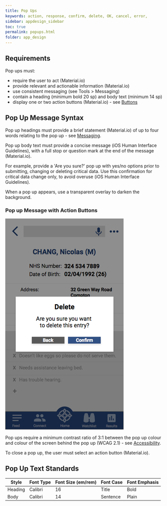 ```yaml
---
title: Pop Ups   
keywords: action, response, confirm, delete, OK, cancel, error, 
sidebar: appdesign_sidebar
toc: true
permalink: popups.html
folder: app_design 
---
```

## Requirements

Pop ups must: 
* require the user to act (Material.io)  
* provide relevant and actionable information (Material.io)  
* use consistent messaging (see Tools > Messaging)  
* contain a heading (minimum bold 20 sp) and body text (minimum 14 sp)  
* display one or two action buttons (Material.io) - see [Buttons](/buttons.html)

## Pop Up Message Syntax 

Pop up headings must provide a brief statement (Material.io) of up to four words relating to the pop up - see [Messaging](/messaging.html).

Pop up body text must provide a concise message (iOS Human Interface Guidelines), with a full stop or question mark at the end of the message (Material.io).

For example, provide a 'Are you sure?' pop up with yes/no options prior to submitting, changing or deleting critical data. Use this confirmation for critical data change only, to avoid overuse (iOS Human Interface Guidelines).

When a pop up appears, use a transparent overlay to darken the background.

### Pop up Message with Action Buttons

<img class="img-responsive img-thumbnail" src="/images/examples/design-standards-user-interaction-popup.png">

Pop ups require a minimum contrast ratio of 3:1 between the pop up colour and colour of the screen behind the pop up (WCAG 2.1) - see [Accessibility](/accessibility.html).

To close a pop up, the user must select an action button (Material.io).

## Pop Up Text Standards

| Style   | Font Type | Font Size (em/rem) | Font Case | Font Emphasis |
|---------|-----------|--------------------|-----------|---------------|
| Heading | Calibri   | 16                 | Title     | Bold          |
| Body    | Calibri   | 14                 | Sentence  | Plain         |
